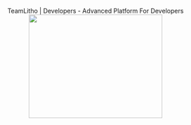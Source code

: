 <p align="center"> 
   TeamLitho | Developers - Advanced Platform For Developers
   <img class="img-responsive" src="./assets/logo_main.png" alt="" width="304" height="236">
</p>